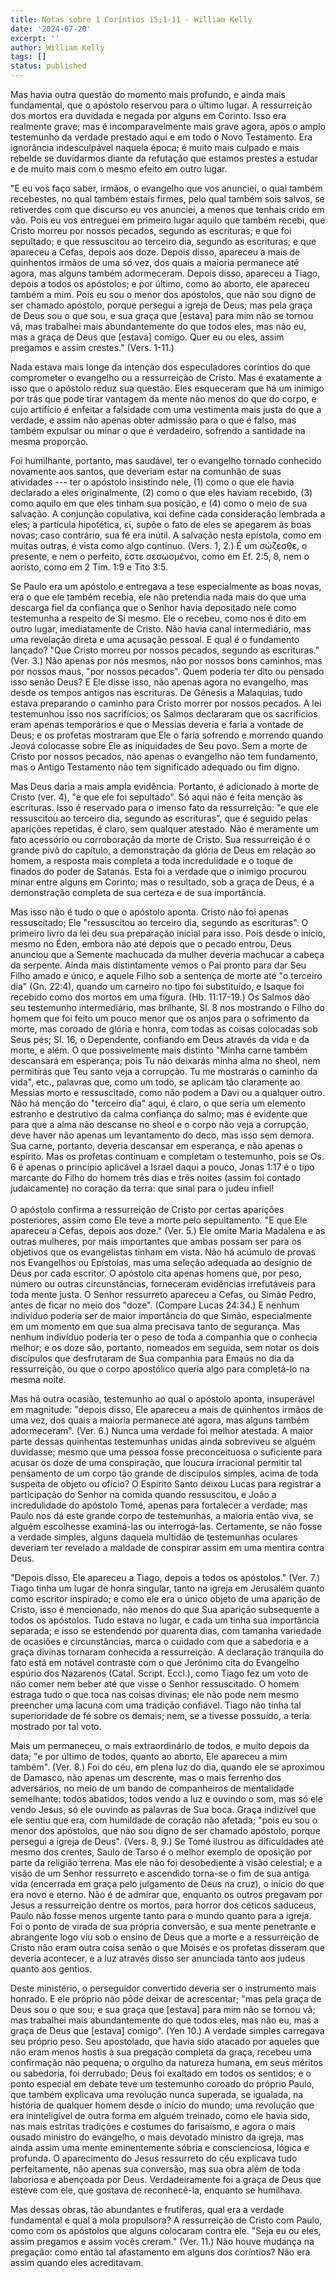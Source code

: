 ```yaml
---
title: Notas sobre 1 Coríntios 15;1-11 - William Kelly
date: '2024-07-20'
excerpt: ''
author: William Kelly
tags: []
status: published
---
```

Mas havia outra questão do momento mais profundo, e ainda mais
fundamental, que o apóstolo reservou para o último lugar. A ressurreição
dos mortos era duvidada e negada por alguns em Corinto. Isso era
realmente grave; mas é incomparavelmente mais grave agora, após o amplo
testemunho da verdade prestado aqui e em todo o Novo Testamento. Era
ignorância indesculpável naquela época; é muito mais culpado e mais
rebelde se duvidarmos diante da refutação que estamos prestes a estudar
e de muito mais com o mesmo efeito em outro lugar.

\"E eu vos faço saber, irmãos, o evangelho que vos anunciei, o qual
também recebestes, no qual também estais firmes, pelo qual também sois
salvos, se retiverdes com que discurso eu vos anunciei, a menos que
tenhais crido em vão. Pois eu vos entreguei em primeiro lugar aquilo que
também recebi, que Cristo morreu por nossos pecados, segundo as
escrituras; e que foi sepultado; e que ressuscitou ao terceiro dia,
segundo as escrituras; e que apareceu a Cefas, depois aos doze. Depois
disso, apareceu a mais de quinhentos irmãos de uma só vez, dos quais a
maioria permanece até agora, mas alguns também adormeceram. Depois
disso, apareceu a Tiago, depois a todos os apóstolos; e por último, como
ao aborto, ele apareceu também a mim. Pois eu sou o menor dos apóstolos,
que não sou digno de ser chamado apóstolo, porque persegui a igreja de
Deus; mas pela graça de Deus sou o que sou, e sua graça que \[estava\]
para mim não se tornou vã, mas trabalhei mais abundantemente do que
todos eles, mas não eu, mas a graça de Deus que \[estava\] comigo. Quer
eu ou eles, assim pregamos e assim crestes.\" (Vers. 1-11.)

Nada estava mais longe da intenção dos especuladores coríntios do que
comprometer o evangelho ou a ressurreição de Cristo. Mas é exatamente a
isso que o apóstolo reduz sua questão. Eles esqueceram que há um inimigo
por trás que pode tirar vantagem da mente não menos do que do corpo, e
cujo artifício é enfeitar a falsidade com uma vestimenta mais justa do
que a verdade, e assim não apenas obter admissão para o que é falso, mas
também expulsar ou minar o que é verdadeiro, sofrendo a santidade na
mesma proporção.

Foi humilhante, portanto, mas saudável, ter o evangelho tornado
conhecido novamente aos santos, que deveriam estar na comunhão de suas
atividades --- ter o apóstolo insistindo nele, (1) como o que ele havia
declarado a eles originalmente, (2) como o que eles haviam recebido, (3)
como aquilo em que eles tinham sua posição, e (4) como o meio de sua
salvação. A conjunção copulativa, καί define cada consideração lembrada
a eles; a partícula hipotética, εί, supõe o fato de eles se apegarem às
boas novas; caso contrário, sua fé era inútil. A salvação nesta
epístola, como em muitas outras, é vista como algo contínuo. (Vers. 1,
2.) É um σώζεσθε, o presente, e nem o perfeito, ἐστε σεσωσμἐνοι, como em
Ef. 2:5, 8, nem o aoristo, como em 2 Tim. 1:9 e Tito 3:5.

Se Paulo era um apóstolo e entregava a tese especialmente as boas novas,
era o que ele também recebia, ele não pretendia nada mais do que uma
descarga fiel da confiança que o Senhor havia depositado nele como
testemunha a respeito de Si mesmo. Ele o recebeu, como nos é dito em
outro lugar, imediatamente de Cristo. Não havia canal intermediário, mas
uma revelação direta e uma acusação pessoal. E qual é o fundamento
lançado? \"Que Cristo morreu por nossos pecados, segundo as
escrituras.\" (Ver. 3.) Não apenas por nós mesmos, não por nossos bons
caminhos, mas por nossos maus, \"por nossos pecados\". Quem poderia ter
dito ou pensado isso senão Deus? E Ele disse isso, não apenas agora no
evangelho, mas desde os tempos antigos nas escrituras. De Gênesis a
Malaquias, tudo estava preparando o caminho para Cristo morrer por
nossos pecados. A lei testemunhou isso nos sacrifícios; os Salmos
declararam que os sacrifícios eram apenas temporários e que o Messias
deveria e faria a vontade de Deus; e os profetas mostraram que Ele o
faria sofrendo e morrendo quando Jeová colocasse sobre Ele as
iniquidades de Seu povo. Sem a morte de Cristo por nossos pecados, não
apenas o evangelho não tem fundamento, mas o Antigo Testamento não tem
significado adequado ou fim digno.

Mas Deus daria a mais ampla evidência. Portanto, é adicionado à morte de
Cristo (ver. 4), \"e que ele foi sepultado\". Só aqui não é feita menção
às escrituras. Isso é reservado para o imenso fato da ressurreição: \"e
que ele ressuscitou ao terceiro dia, segundo as escrituras\", que é
seguido pelas aparições repetidas, é claro, sem qualquer atestado. Não é
meramente um fato acessório ou corroboração da morte de Cristo. Sua
ressurreição é o grande pivô do capítulo, a demonstração da glória de
Deus em relação ao homem, a resposta mais completa a toda incredulidade
e o toque de finados do poder de Satanás. Esta foi a verdade que o
inimigo procurou minar entre alguns em Corinto; mas o resultado, sob a
graça de Deus, é a demonstração completa de sua certeza e de sua
importância.

Mas isso não é tudo o que o apóstolo aponta. Cristo não foi apenas
ressuscitado; Ele \"ressuscitou ao terceiro dia, segundo as
escrituras\". O primeiro livro da lei deu sua preparação inicial para
isso. Pois desde o início, mesmo no Éden, embora não até depois que o
pecado entrou, Deus anunciou que a Semente machucada da mulher deveria
machucar a cabeça da serpente. Ainda mais distintamente vemos o Pai
pronto para dar Seu Filho amado e único, e aquele Filho sob a sentença
de morte até \"o terceiro dia\" (Gn. 22:4), quando um carneiro no tipo
foi substituído, e Isaque foi recebido como dos mortos em uma figura.
(Hb. 11:17-19.) Os Salmos dão seu testemunho intermediário, mas
brilhante, Sl. 8 nos mostrando o Filho do homem que foi feito um pouco
menor que os anjos para o sofrimento da morte, mas coroado de glória e
honra, com todas as coisas colocadas sob Seus pés; Sl. 16, o Dependente,
confiando em Deus através da vida e da morte, e além. O que
possivelmente mais distinto \"Minha carne também descansará em
esperança; pois Tu não deixarás minha alma no sheol, nem permitirás que
Teu santo veja a corrupção. Tu me mostrarás o caminho da vida\", etc.,
palavras que, como um todo, se aplicam tão claramente ao Messias morto e
ressuscitado, como não podem a Davi ou a qualquer outro. Não há menção
do \"terceiro dia\" aqui, é claro, o que seria um elemento estranho e
destrutivo da calma confiança do salmo; mas é evidente que para que a
alma não descanse no sheol e o corpo não veja a corrupção, deve haver
não apenas um levantamento do deco, mas isso sem demora. Sua carne,
portanto, deveria descansar em esperança, e não apenas o espírito. Mas
os profetas continuam e completam o testemunho, pois se Os. 6 é apenas o
princípio aplicável a Israel daqui a pouco, Jonas 1:17 é o tipo marcante
do Filho do homem três dias e três noites (assim foi contado
judaicamente) no coração da terra: que sinal para o judeu infiel!\
\
O apóstolo confirma a ressurreição de Cristo por certas aparições
posteriores, assim como Ele teve a morte pelo sepultamento. \"E que Ele
apareceu a Cefas, depois aos doze.\" (Ver. 5.) Ele omite Maria Madalena
e as outras mulheres, por mais importantes que ambas possam ser para os
objetivos que os evangelistas tinham em vista. Não há acúmulo de provas
nos Evangelhos ou Epístolas, mas uma seleção adequada ao desígnio de
Deus por cada escritor. O apóstolo cita apenas homens que, por peso,
número ou outras circunstâncias, forneceram evidências irrefutáveis para
toda mente justa. O Senhor ressurreto apareceu a Cefas, ou Simão Pedro,
antes de ficar no meio dos \"doze\". (Compare Lucas 24:34.) E nenhum
indivíduo poderia ser de maior importância do que Simão, especialmente
em um momento em que sua alma precisava tanto de segurança. Mas nenhum
indivíduo poderia ter o peso de toda a companhia que o conhecia melhor;
e os doze são, portanto, nomeados em seguida, sem notar os dois
discípulos que desfrutaram de Sua companhia para Emaús no dia da
ressurreição, ou que o corpo apostólico queria algo para completá-lo na
mesma noite.

Mas há outra ocasião, testemunho ao qual o apóstolo aponta, insuperável
em magnitude: \"depois disso, Ele apareceu a mais de quinhentos irmãos
de uma vez, dos quais a maioria permanece até agora, mas alguns também
adormeceram\". (Ver. 6.) Nunca uma verdade foi melhor atestada. A maior
parte dessas quinhentas testemunhas unidas ainda sobreviveu se alguém
duvidasse; mesmo que uma pessoa fosse preconceituosa o suficiente para
acusar os doze de uma conspiração, que loucura irracional permitir tal
pensamento de um corpo tão grande de discípulos simples, acima de toda
suspeita de objeto ou ofício? O Espírito Santo deixou Lucas para
registrar a participação do Senhor na comida quando ressuscitou, e João
a incredulidade do apóstolo Tomé, apenas para fortalecer a verdade; mas
Paulo nos dá este grande corpo de testemunhas, a maioria então viva, se
alguém escolhesse examiná-las ou interrogá-las. Certamente, se não fosse
a verdade simples, alguns daquela multidão de testemunhas oculares
deveriam ter revelado a maldade de conspirar assim em uma mentira contra
Deus.

\"Depois disso, Ele apareceu a Tiago, depois a todos os apóstolos.\"
(Ver. 7.) Tiago tinha um lugar de honra singular, tanto na igreja em
Jerusalém quanto como escritor inspirado; e como ele era o único objeto
de uma aparição de Cristo, isso é mencionado, não menos do que Sua
aparição subsequente a todos os apóstolos. Tudo estava no lugar, e cada
um tinha sua importância separada; e isso se estendendo por quarenta
dias, com tamanha variedade de ocasiões e circunstâncias, marca o
cuidado com que a sabedoria e a graça divinas tornaram conhecida a
ressurreição. A declaração tranquila do fato está em notável contraste
com o que Jerônimo cita do Evangelho espúrio dos Nazarenos (Catal.
Script. Eccl.), como Tiago fez um voto de não comer nem beber até que
visse o Senhor ressuscitado. O homem estraga tudo o que toca nas coisas
divinas; ele não pode nem mesmo preencher uma lacuna com uma tradição
confiável. Tiago não tinha tal superioridade de fé sobre os demais; nem,
se a tivesse possuído, a teria mostrado por tal voto.

Mais um permaneceu, o mais extraordinário de todos, e muito depois da
data; \"e por último de todos, quanto ao aborto, Ele apareceu a mim
também\". (Ver. 8.) Foi do céu, em plena luz do dia, quando ele se
aproximou de Damasco, não apenas um descrente, mas o mais ferrenho dos
adversários, no meio de um bando de companheiros de mentalidade
semelhante: todos abatidos, todos vendo a luz e ouvindo o som, mas só
ele vendo Jesus, só ele ouvindo as palavras de Sua boca. Graça indizível
que ele sentiu que era, com humildade de coração não afetada; \"pois eu
sou o menor dos apóstolos, que não sou digno de ser chamado apóstolo,
porque persegui a igreja de Deus\". (Vers. 8, 9.) Se Tomé ilustrou as
dificuldades até mesmo dos crentes, Saulo de Tarso é o melhor exemplo de
oposição por parte da religião terrena. Mas ele não foi desobediente à
visão celestial; e a visão de um Senhor ressurreto e ascendido torna-se
o fim de sua antiga vida (encerrada em graça pelo julgamento de Deus na
cruz), o início do que era novo e eterno. Não é de admirar que, enquanto
os outros pregavam por Jesus a ressurreição dentre os mortos, para
horror dos céticos saduceus, Paulo não fosse menos urgente tanto para o
mundo quanto para a igreja. Foi o ponto de virada de sua própria
conversão, e sua mente penetrante e abrangente logo viu sob o ensino de
Deus que a morte e a ressurreição de Cristo não eram outra coisa senão o
que Moisés e os profetas disseram que deveria acontecer, e a luz através
disso ser anunciada tanto aos judeus quanto aos gentios.

Deste ministério, o perseguidor convertido deveria ser o instrumento
mais honrado. E ele próprio não pôde deixar de acrescentar; \"mas pela
graça de Deus sou o que sou; e sua graça que \[estava\] para mim não se
tornou vã; mas trabalhei mais abundantemente do que todos eles, mas não
eu, mas a graça de Deus que \[estava\] comigo\". (Yen 10.) A verdade
simples carregava seu próprio peso. Seu apostolado, que havia sido
atacado por aqueles que não eram menos hostis à sua pregação completa da
graça, recebeu uma confirmação não pequena; o orgulho da natureza
humana, em seus méritos ou sabedoria, foi derrubado; Deus foi exaltado
em todos os sentidos; e o ponto especial em debate teve um testemunho
coroado do próprio Paulo, que também explicava uma revolução nunca
superada, se igualada, na história de qualquer homem desde o início do
mundo; uma revolução que era ininteligível de outra forma em alguém
treinado, como ele havia sido, nas mais estritas tradições e costumes do
farisaísmo, e agora o mais ousado ministro do evangelho, o mais devotado
ministro da igreja, mas ainda assim uma mente eminentemente sóbria e
conscienciosa, lógica e profunda. O aparecimento do Jesus ressurreto do
céu explicava tudo perfeitamente, não apenas sua conversão, mas sua obra
além de toda laboriosa e abençoada por Deus. Verdadeiramente foi a graça
de Deus que esteve com ele, que gostava de reconhecê-la, enquanto se
humilhava.

Mas dessas obras, tão abundantes e frutíferas, qual era a verdade
fundamental e qual a mola propulsora? A ressurreição de Cristo com
Paulo, como com os apóstolos que alguns colocaram contra ele. \"Seja eu
ou eles, assim pregamos e assim vocês creram.\" (Ver. 11.) Não houve
mudança na pregação: como então tal afastamento em alguns dos coríntios?
Não era assim quando eles acreditavam.
